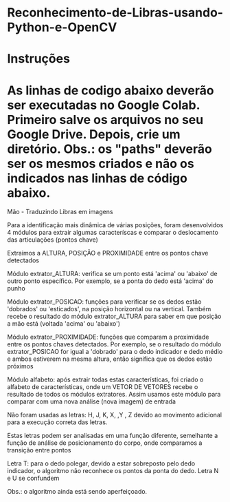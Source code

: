 # Reconhecimento-de-Libras-usando-Python-e-OpenCV

# Instruções
# As linhas de codigo abaixo deverão ser executadas no Google Colab. Primeiro salve os arquivos no seu Google Drive. Depois, crie um diretório. Obs.: os "paths" deverão ser os mesmos criados e não os indicados nas linhas de código abaixo.

Mão - Traduzindo Libras em imagens

Para a identificação mais dinâmica de várias posições, foram desenvolvidos 4 módulos para extrair algumas caracteríscas e comparar o deslocamento das articulações (pontos chave)

Extraimos a ALTURA, POSIÇÃO e PROXIMIDADE entre os pontos chave detectados

Módulo extrator_ALTURA: verifica se um ponto está 'acima' ou 'abaixo' de outro ponto específico. Por exemplo, se a ponta do dedo está 'acima' do punho     

Módulo extrator_POSICAO: funções para verificar se os dedos estão 'dobrados' ou 'esticados', na posição horizontal ou na vertical. Também recebe o resultado do módulo extrator_ALTURA para saber em que posição a mão está (voltada 'acima' ou 'abaixo')         

Módulo extrator_PROXIMIDADE: funções que comparam a proximidade entre os pontos chaves detectados. Por exemplo, se o resultado do módulo extrator_POSICAO for igual a 'dobrado' para o dedo indicador e dedo médio e ambos estiverem na mesma altura, então significa que os dedos estão próximos         

Módulo alfabeto: após extrair todas estas características, foi criado o alfabeto de características, onde um VETOR DE VETORES recebe o resultado de todos os módulos extratores. Assim usamos este módulo para comparar com uma nova análise (nova imagem) de entrada              

Não foram usadas as letras: H, J, K, X, ,Y , Z devido ao movimento adicional para a execução correta das letras.             

Estas letras podem ser analisadas em uma função diferente, semelhante a função de análise de posicionamento do corpo, onde comparamos a transição entre pontos              

Letra T: para o dedo polegar, devido a estar sobreposto pelo dedo indicador, o algoritmo não reconhece os pontos da ponta do dedo. Letra N e U se confundem

Obs.: o algoritmo ainda está sendo aperfeiçoado.
